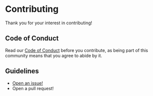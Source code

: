 # Contributing

Thank you for your interest in contributing!

## Code of Conduct

Read our [Code of Conduct](CODE_OF_CONDUCT.md) before you contribute, as being part of this community means that you agree to abide by it.

## Guidelines

- [Open an issue!](https://github.com/clairBuoyant/buoy-py/issues/new)
- Open a pull request!
